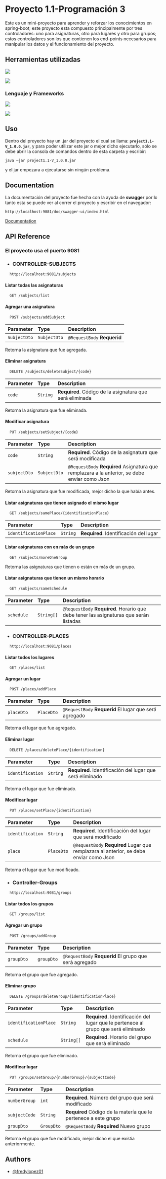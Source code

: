 
#   Proyecto 1.1-Programación 3

Este es un mini-proyecto para aprender y reforzar los conocimientos en spring-boot; este proyecto esta compuesto principalmente por tres controladores: uno para asignaturas, otro para lugares y otro para grupos; estos controladores son los que contienen los end-points necesarios para manipular los datos y el funcionamiento del proyecto.


## Herramientas utilizadas

![](https://img.shields.io/badge/Vscode-007ACC?style=for-the-badge&logo=visualstudiocode&logoColor=white)

![](https://img.shields.io/badge/Postman-gray?style=for-the-badge&logo=postman&logoColor=orange)

### Lenguaje y Frameworks

![](https://img.shields.io/badge/Java-ED8B00?style=for-the-badge&logo=openjdk&logoColor=white)

![](https://img.shields.io/badge/SpringBoot-6DB33F?style=for-the-badge&logo=Spring&logoColor=white)

## Uso

Dentro del proyecto hay un .jar del proyecto el cual se llama: **```project1.1-V_1.0.0.jar```**, y para poder utilizar este jar o mejor dicho ejecutarlo, sólo se debe abrir la consola de comandos dentro de esta carpeta y escribir: 
```
java –jar project1.1-V_1.0.0.jar
``` 
y el jar empezara a ejecutarse sin ningún problema.

## Documentation

La documentación del proyecto fue hecha con la ayuda de **swagger** por lo tanto esta se puede ver al correr el proyecto y escribir en el navegador:

```
http://localhost:9081/doc/swagger-ui/index.html
```

[Documentation](http://localhost:9081/doc/swagger-ui/index.html)

## API Reference

### El proyecto usa el puerto 9081

- ### CONTROLLER-SUBJECTS

```http
  http://localhost:9081/subjects
``` 
#### Listar todas las asignaturas

```http
  GET /subjects/list
```

#### Agregar una asignatura

```http
  POST /subjects/addSubject
```

| Parameter | Type     | Description                |
| :-------- | :------- | :------------------------- |
| `SubjectDto` | `SubjectDto` | `@RequestBody` **Requerid** |

Retorna la asignatura que fue agregada.

#### Eliminar asignatura

```http
  DELETE /subjects/deleteSubject/{code}
```

| Parameter | Type     | Description                       |
| :-------- | :------- | :-------------------------------- |
| `code`      | `String` | **Required**. Código de la asignatura que será eliminada |

Retorna la asignatura que fue eliminada.

#### Modificar asignatura

```http
  PUT /subjects/setSubject/{code}
```

| Parameter | Type     | Description                       |
| :-------- | :------- | :-------------------------------- |
| `code`      | `String` | **Required**. Código de la asignatura que será modificada |
| `subjectDto` | `SubjectDto` | `@RequestBody`  **Required** Asignatura que remplazara a la anterior, se debe enviar como Json |

Retorna la asignatura que fue modificada, mejor dicho la que había antes.

#### Listar asignaturas que tienen asignado el mismo lugar

```http
  GET /subjects/samePlace/{identificationPlace}
```

| Parameter | Type     | Description                       |
| :-------- | :------- | :-------------------------------- |
| `identificationPlace`      | `String` | **Required**. Identificación del lugar |

#### Listar asignaturas con en más de un grupo

```http
  GET /subjects/moreOneGroup
```

Retorna las asignaturas que tienen o están en más de un grupo.

#### Listar asignaturas que tienen un mismo horario

```http
  GET /subjects/sameSchedule
```

| Parameter | Type     | Description                       |
| :-------- | :------- | :-------------------------------- |
| `schedule`      | `String[]` | `@RequestBody` **Required**. Horario que debe tener las asignaturas que serán listadas |

- ### CONTROLLER-PLACES

```http
  http://localhost:9081/places
``` 
#### Listar todos los lugares

```http
  GET /places/list
```

#### Agregar un lugar

```http
  POST /places/addPlace
```

| Parameter | Type     | Description                |
| :-------- | :------- | :------------------------- |
| `placeDto` | `PlaceDto` | `@RequestBody` **Requerid** El lugar que será agregado |

Retorna el lugar que fue agregado.

#### Eliminar lugar

```http
  DELETE /places/deletePlace/{identification}
```

| Parameter | Type     | Description                       |
| :-------- | :------- | :-------------------------------- |
| `identification`      | `String` | **Required**. Identificación del lugar que será eliminado |

Retorna el lugar que fue eliminado.

#### Modificar lugar

```http
  PUT /places/setPlace/{identification}
```

| Parameter | Type     | Description                       |
| :-------- | :------- | :-------------------------------- |
| `identification`      | `String` | **Required**. Identificación del lugar que será modificado |
| `place` | `PlaceDto` | `@RequestBody`  **Required** Lugar que remplazara al anterior, se debe enviar como Json |

Retorna el lugar que fue modificado.

- ### Controller-Groups

```http
  http://localhost:9081/groups
``` 
#### Listar todos los grupos

```http
  GET /groups/list
```

#### Agregar un grupo

```http
  POST /groups/addGroup
```

| Parameter | Type     | Description                |
| :-------- | :------- | :------------------------- |
| `groupDto` | `groupDto` | `@RequestBody` **Requerid** El grupo que será agregado |

Retorna el grupo que fue agregado.

#### Eliminar grupo

```http
  DELETE /groups/deleteGroup/{identificationPlace}
```

| Parameter | Type     | Description                       |
| :-------- | :------- | :-------------------------------- |
| `identificationPlace`      | `String` | **Required**. Identificación del lugar que le pertenece al grupo que será eliminado |
| `schedule`      | `String[]` | **Required**. Horario del grupo que será eliminado |

Retorna el grupo que fue eliminado.

#### Modificar lugar

```http
  PUT /groups/setGroup/{numberGroup}/{subjectCode}
```

| Parameter | Type     | Description                       |
| :-------- | :------- | :-------------------------------- |
| `numberGroup`      | `int` | **Required**. Número del grupo que será modificado |
| `subjectCode` | `String` | **Required** Código de la matería que le pertenece a este grupo |
| `groupDto` | `GroupDto` | `@RequestBody` **Required** Nuevo grupo|

Retorna el grupo que fue modificado, mejor dicho el que exístia anteriormente.
## Authors

- [@fredylopez01](https://github.com/fredylopez01)
